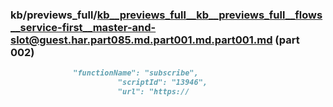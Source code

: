 ### kb/previews_full/kb__previews_full__kb__previews_full__flows__service-first__master-and-slot@guest.har.part085.md.part001.md.part001.md (part 002)

```md
              "functionName": "subscribe",
                        "scriptId": "13946",
                        "url": "https://
```

```
